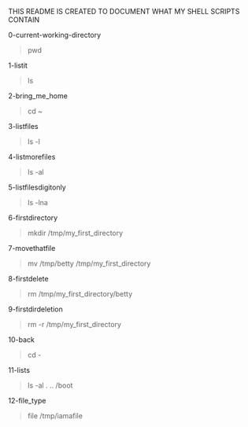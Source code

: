 THIS README IS CREATED TO DOCUMENT WHAT MY SHELL SCRIPTS CONTAIN

0-current-working-directory
>pwd

1-listit
>ls

2-bring_me_home
>cd ~

3-listfiles
>ls -l

4-listmorefiles
>ls -al

5-listfilesdigitonly
>ls -lna

6-firstdirectory
>mkdir /tmp/my_first_directory 

7-movethatfile
>mv /tmp/betty /tmp/my_first_directory

8-firstdelete
>rm /tmp/my_first_directory/betty

9-firstdirdeletion
>rm -r /tmp/my_first_directory

10-back
>cd -

11-lists
>ls -al . .. /boot

12-file_type
>file /tmp/iamafile
